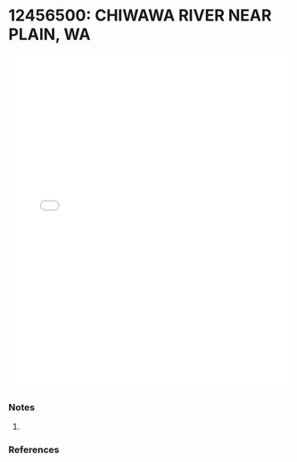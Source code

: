 # 12456500: CHIWAWA RIVER NEAR PLAIN, WA

<iframe src="/distribution_estimation/_static/stations/12456500_fdc.html" width="100%" height="600" frameborder="0"></iframe>

### Notes
1. 

### References

